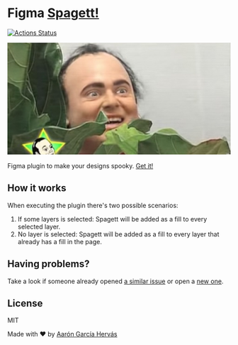 # Figma [Spagett!](https://youtu.be/uyh3C1xDT3Y)

[![Actions Status](https://github.com/aarongarciah/figma-spagett/workflows/CI/badge.svg)](https://github.com/aarongarciah/figma-spagett/actions)

![Figma Video Cover Artwork](.github/cover.jpg)

Figma plugin to make your designs spooky. [Get it!](https://www.figma.com/community/plugin/824061077635063809/Spagett!)

## How it works

When executing the plugin there's two possible scenarios:

1. If some layers is selected: Spagett will be added as a fill to every selected layer.
2. No layer is selected: Spagett will be added as a fill to every layer that already has a fill in the page.

## Having problems?

Take a look if someone already opened [a similar issue](https://github.com/aarongarciah/figma-spagett/issues?utf8=%E2%9C%93&q=is%3Aissue+sort%3Aupdated-desc+) or open a [new one](https://github.com/aarongarciah/figma-spagett/issues/new).

## License

MIT

Made with ♥️ by [Aarón García Hervás](https://aarongarciah.com)
